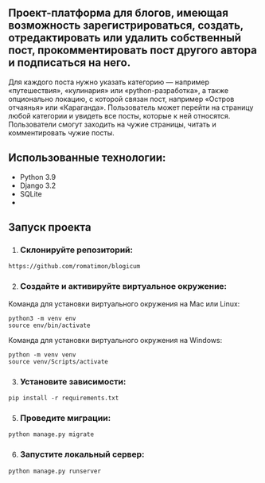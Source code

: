 ## Проект-платформа для блогов, имеющая возможность зарегистрироваться, создать, отредактировать или удалить собственный пост, прокомментировать пост другого автора и подписаться на него. 
Для каждого поста нужно указать категорию — например «путешествия», «кулинария» или «python-разработка», а также опционально локацию, с которой связан пост, например «Остров отчаянья» или «Караганда». 
Пользователь может перейти на страницу любой категории и увидеть все посты, которые к ней относятся.
Пользователи смогут заходить на чужие страницы, читать и комментировать чужие посты.

## Использованные технологии:
- Python 3.9
- Django 3.2
- SQLite
- 
## Запуск проекта
1. ### Склонируйте репозиторий:
```
https://github.com/romatimon/blogicum
```

2. ### Создайте и активируйте виртуальное окружение:
Команда для установки виртуального окружения на Mac или Linux:
```
python3 -m venv env
source env/bin/activate
```

Команда для установки виртуального окружения на Windows:
```
python -m venv venv
source venv/Scripts/activate
```

3. ### Установите зависимости:
```
pip install -r requirements.txt
```

5. ### Проведите миграции:
```
python manage.py migrate
```

6. ### Запустите локальный сервер:
```
python manage.py runserver
```
